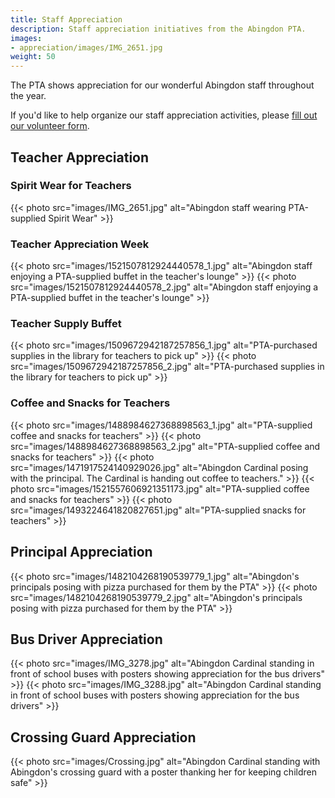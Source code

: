 ```yaml
---
title: Staff Appreciation
description: Staff appreciation initiatives from the Abingdon PTA.
images:
- appreciation/images/IMG_2651.jpg
weight: 50
---
```


The PTA shows appreciation for our wonderful Abingdon staff throughout the year.

If you'd like to help organize our staff appreciation activities, please [fill out our volunteer form](https://docs.google.com/forms/d/e/1FAIpQLSf50HFDkNfDxP5VfE2LzsxKbUPZdmRGQTeNEUhXkU_qLCLWZQ/viewform?usp=sf_link).

## Teacher Appreciation

### Spirit Wear for Teachers
{{< photo src="images/IMG_2651.jpg" alt="Abingdon staff wearing PTA-supplied Spirit Wear" >}}

### Teacher Appreciation Week
{{< photo src="images/1521507812924440578_1.jpg" alt="Abingdon staff enjoying a PTA-supplied buffet in the teacher's lounge" >}}
{{< photo src="images/1521507812924440578_2.jpg" alt="Abingdon staff enjoying a PTA-supplied buffet in the teacher's lounge" >}}

### Teacher Supply Buffet

{{< photo src="images/1509672942187257856_1.jpg" alt="PTA-purchased supplies in the library for teachers to pick up" >}}
{{< photo src="images/1509672942187257856_2.jpg" alt="PTA-purchased supplies in the library for teachers to pick up" >}}

### Coffee and Snacks for Teachers

{{< photo src="images/1488984627368898563_1.jpg" alt="PTA-supplied coffee and snacks for teachers" >}}
{{< photo src="images/1488984627368898563_2.jpg" alt="PTA-supplied coffee and snacks for teachers" >}}
{{< photo src="images/1471917524140929026.jpg" alt="Abingdon Cardinal posing with the principal. The Cardinal is handing out coffee to teachers." >}}
{{< photo src="images/1521557606921351173.jpg" alt="PTA-supplied coffee and snacks for teachers" >}}
{{< photo src="images/1493224641820827651.jpg" alt="PTA-supplied snacks for teachers" >}}

## Principal Appreciation

{{< photo src="images/1482104268190539779_1.jpg" alt="Abingdon's principals posing with pizza purchased for them by the PTA" >}}
{{< photo src="images/1482104268190539779_2.jpg" alt="Abingdon's principals posing with pizza purchased for them by the PTA" >}}

## Bus Driver Appreciation

{{< photo src="images/IMG_3278.jpg" alt="Abingdon Cardinal standing in front of school buses with posters showing appreciation for the bus drivers" >}}
{{< photo src="images/IMG_3288.jpg" alt="Abingdon Cardinal standing in front of school buses with posters showing appreciation for the bus drivers" >}}

## Crossing Guard Appreciation

{{< photo src="images/Crossing.jpg" alt="Abingdon Cardinal standing with Abingdon's crossing guard with a poster thanking her for keeping children safe" >}}